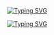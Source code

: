 [![Typing SVG](https://readme-typing-svg.herokuapp.com/?color=e000bb&lines=Discord:+Нейн%230001)](https://youtu.be/dQw4w9WgXcQ)

[![Typing SVG](https://readme-typing-svg.herokuapp.com/?color=07f&lines=Telegram:+@NeynQ)](https://t.me/NeynQ)
